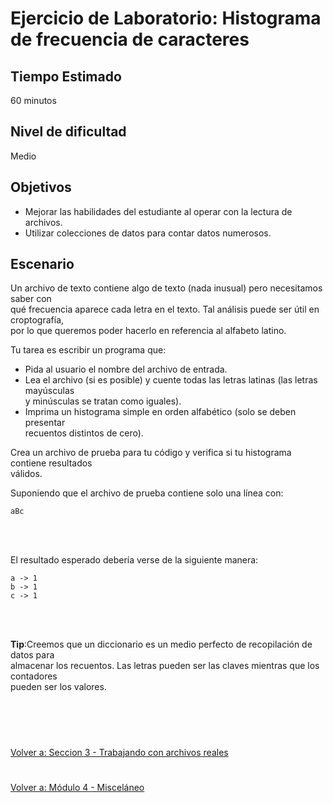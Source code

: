 # **Ejercicio de Laboratorio: Histograma de frecuencia de caracteres**

## **Tiempo Estimado**  

60 minutos  


## **Nivel de dificultad**  

Medio  


## **Objetivos**  

- Mejorar las habilidades del estudiante al operar con la lectura de archivos.
- Utilizar colecciones de datos para contar datos numerosos.


## **Escenario**  
Un archivo de texto contiene algo de texto (nada inusual) pero necesitamos saber con  
qué frecuencia aparece cada letra en el texto. Tal análisis puede ser útil en croptografía,  
por lo que queremos poder hacerlo en referencia al alfabeto latino.  

Tu tarea es escribir un programa que:  
- Pida al usuario el nombre del archivo de entrada.  
- Lea el archivo (si es posible) y cuente todas las letras latinas (las letras mayúsculas  
y minúsculas se tratan como iguales).  
- Imprima un histograma simple en orden alfabético (solo se deben presentar  
recuentos distintos de cero).  

Crea un archivo de prueba para tu código y verifica si tu histograma contiene resultados  
válidos.  

Suponiendo que el archivo de prueba contiene solo una línea con:  
```
aBc
```
<br></br>  

El resultado esperado debería verse de la siguiente manera:  
```
a -> 1
b -> 1
c -> 1
```  
<br></br>  

**Tip**:Creemos que un diccionario es un medio perfecto de recopilación de datos para  
almacenar los recuentos. Las letras pueden ser las claves mientras que los contadores  
pueden ser los valores.

<br></br>

#  

[Volver a: Seccion 3 - Trabajando con archivos reales](_Seccion3.md)   

# 

[Volver a: Módulo 4 - Misceláneo](../README.md)